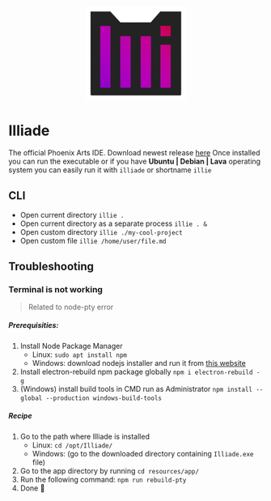 <div align="center">
    <img src="https://raw.githubusercontent.com/Ph0enixKM/Illiade/master/logo/logo.png" width="200">
</div>

# Illiade
The official Phoenix Arts IDE.
Download newest release [here](https://github.com/Ph0enixKM/Illiade/releases/latest)
Once installed you can run the executable
or if you have **Ubuntu | Debian | Lava** operating system
you can easily run it with `illiade` or shortname `illie`

## CLI
- Open current directory `illie .`
- Open current directory as a separate process `illie . &`
- Open custom directory `illie ./my-cool-project`
- Open custom file `illie /home/user/file.md`

## Troubleshooting
### Terminal is not working
> Related to node-pty error

##### Prerequisities:
1. Install Node Package Manager
    - Linux: `sudo apt install npm`
    - Windows: download nodejs installer and run it from [this website](https://nodejs.org/)
2. Install electron-rebuild npm package globally `npm i electron-rebuild -g`
3. (Windows) install build tools in CMD run as Administrator `npm install --global --production windows-build-tools`

##### Recipe
1. Go to the path where Illiade is installed
    - Linux: `cd /opt/Illiade/`
    - Windows: (go to the downloaded directory containing `Illiade.exe` file)
2. Go to the app directory by running `cd resources/app/`
3. Run the following command: `npm run rebuild-pty`
4. Done 🎉
